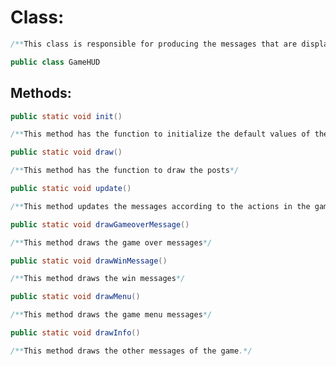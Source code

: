 # Class:

```java
/**This class is responsible for producing the messages that are displayed to the player*/

public class GameHUD
```

## Methods:

```java
public static void init()
```
```java
/**This method has the function to initialize the default values ​​of the messages*/
```

```java
public static void draw()
```
```java
/**This method has the function to draw the posts*/
```

```java
public static void update()
```
```java
/**This method updates the messages according to the actions in the game*/
```

```java
public static void drawGameoverMessage()
```
```java
/**This method draws the game over messages*/
```

```java
public static void drawWinMessage()
```
```java
/**This method draws the win messages*/
```

```java
public static void drawMenu()
```
```java
/**This method draws the game menu messages*/
```

```java
public static void drawInfo()
```
```java
/**This method draws the other messages of the game.*/
```
